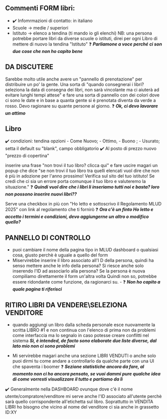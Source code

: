 ## Commenti FORM libri: 
- ✔️ Infomrmazioni di contatto: in italiano
- Scuole -> medie / superiori
- Istituto -> elenco a tendina (ti mando io gli elenchi)
NB: una persona potrebbe portare libri da diverse scuole o istituti, direi per ogni Libro di mettere di nuovo la tendina "Istituto" 
❓ _**Parliamone a voce perché ci son due cose che non ho capito bene**_

## DA DISCUTERE
Sarebbe molto utile anche avere un "pannello di prenotazione" per distribuire un po' la gente. Una sorta di "quando consegnerai i libri? seleziona la data di consegna dei libri, non sarà vincolante ma ci aiuterà ad evitare lunghi tempi attese" e fare una sorta di pannello con dei colori dove ci sono le date e in base a quanta gente si è prenotata diventa da verde a rosso. Devo ragionare su quante persone al giorno.
❓ _**Ok, ci devo lavorare un attimo**_

## Libro 
✔️ condizioni: tendina opzioni - Come Nuovo; - Ottimo, - Buono ; - Usurato; setta il default su "blank", campo obbligatorio
✔️ Al posto di prezzo nuovo "prezzo di copertina"


inserire una frase "non trovi il tuo libro? clicca qui" e fare uscire magari un popup che dice 
"se non trovi il tuo libro tra quelli elencati vuol dire che non è più in adozione per l'anno prossimo! 
Verifica sul sito del tuo istituto! Se credi che ci sia un errore porta comunque il tuo libro e valuteremo la situazione."
❓ _**Quindi vuol dire che i libri li inseriamo tutti noi e basta? loro non possono inserire nuovi libri??**_

Serve una checkbox in più con "Ho letto e sottoscrivo il Regolamento MLUD 2025" con link al regolamento che ti fornirò 
❓ _**Ora c'è un finto Ho letto e accetto i termini e condizioni, devo aggiungerne un altro o modifico quello?**_

## PANNELLO DI CONTROLLO 
- puoi cambiare il nome della pagina tipo in MLUD dashboard o qualsiasi cosa, giusto perchè è uguale a quello del form
- Miservirebbe inserire il libro associato all'I D della persona, quindi ha senso mettere anche le info della persona? 
Si riesce anche solo inserendo l'ID ad associarlo alla persona? Se la persona è nuova compiliamo direttamente il form un'altra volta
Quindi non so, potrebbe essere ridondante come funzione, da ragionarci su. -
❓ _**Non ho capito a quale pagina ti riferisci**_

## RITIRO LIBRI DA VENDERE\SELEZIONA VENDITORE 
- quando aggiungi un libro dalla scheda personale esce nuovamente la scritta LIBRO #1 e non continua con l'elenco di prima non da problemi come interfaccia ma lo segnalo in caso potesse creare conflitti nel sistema 
_**Si, è intended, de facto sono elaborate due liste diverse, dal lato mio non ci sono problemi**_

- Mi servirebbe magari anche una sezione LIBRI VENDUTI o anche solo puoi dirmi tu come andare a controllarlo da qualche parte con una UI che spaventa i boomer
❓ _**Sezione statistiche ancora da fare, al momento non ci ho ancora pensato, se vuoi dammi pure qualche idea di come vorresti visualizzare il tutto e partiamo da lì**_


✔️ Generalmente nella DASHBOARD ovunque dove c'è il nome utente/compratore/venditore mi serve anche l'ID associato all'utente perchè sarà quello corrispondente all'etichetta sul libro. Soprattutto in VENDITA LIBRI ho bisogno che vicino al nome del venditore ci sia anche in grassetto ID:XY